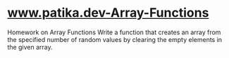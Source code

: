 # www.patika.dev-Array-Functions
Homework on Array Functions
Write a function that creates an array from the specified number of random values by clearing the empty elements in the given array.
